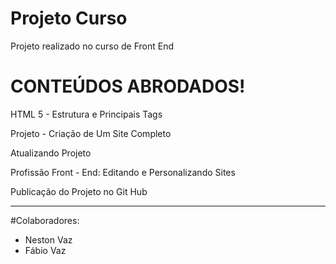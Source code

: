 # Projeto Curso

Projeto realizado no curso de Front End

# CONTEÚDOS ABRODADOS!

HTML 5 - Estrutura e Principais Tags

Projeto - Criação de Um Site Completo

Atualizando Projeto

Profissão Front - End: Editando e Personalizando Sites

Publicação do Projeto no Git Hub

-------------------------------------------------------------

#Colaboradores:

- Neston Vaz
- Fábio Vaz
